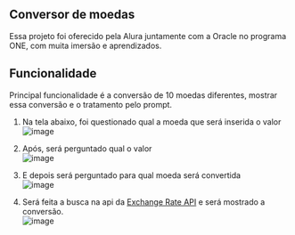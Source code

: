 ## Conversor de moedas

Essa projeto foi oferecido pela Alura juntamente com a Oracle no programa ONE, com muita imersão e aprendizados.

## Funcionalidade

Principal funcionalidade é a conversão de 10 moedas diferentes, mostrar essa conversão e o tratamento pelo prompt.

1. Na tela abaixo, foi questionado qual a moeda que será inserida o valor<br>
![image](https://github.com/user-attachments/assets/448ab449-4356-4b6a-9e8e-916d098662ca)

2. Após, será perguntado qual o valor<br>
![image](https://github.com/user-attachments/assets/669f1dfc-dc86-456a-bd27-2ac63caf98e0)

3. E depois será perguntado para qual moeda será convertida<br>
![image](https://github.com/user-attachments/assets/160610ff-6250-4a54-b00f-102fc0b1f9ea)

4. Será feita a busca na api da [Exchange Rate API]([https://duckduckgo.com](https://www.exchangerate-api.com/)) e será mostrado a conversão.<br>
![image](https://github.com/user-attachments/assets/05b70eab-908a-4ff9-a0de-9b1c7dd8749b)
